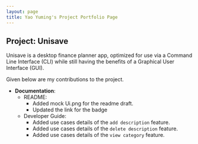 ```yaml
---
layout: page
title: Yao Yuming's Project Portfolio Page
---
```


## Project: Unisave
Unisave is a desktop finance planner app, optimized for use via a Command Line Interface (CLI) while still having
the benefits of a Graphical User Interface (GUI).

Given below are my contributions to the project.

* **Documentation**:
  * README:
    * Added mock Ui.png for the readme draft.
    * Updated the link for the badge
  * Developer Guide:
    * Added use cases details of the `add description` feature.
    * Added use cases details of the `delete description` feature.
    * Added use cases details of the `view category` feature.
